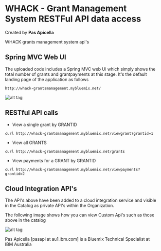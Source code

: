 <h1> WHACK -  Grant Management System RESTFul API data access </h1>

Created by <b>Pas Apicella</b>

WHACK grants management system api's

<h2> Spring MVC Web UI </h2>

The uploaded code includes a Spring MVC web UI which simply shows the total number of grants and grantpayments at this stage. 
It's the default landing page of the application as follows

```
http://whack-grantsmanagement.mybluemix.net/
```

![alt tag](https://dl.dropboxusercontent.com/u/15829935/bluemix-docs/images/whack-1.png)

<h2> RESTful API calls </h2>

- View a single grant by GRANTID

```
curl http://whack-grantsmanagement.mybluemix.net/viewgrant?grantid=1
```

- View all GRANTS

```
curl http://whack-grantsmanagement.mybluemix.net/grants
```

- View payments for a GRANT by GRANTID

```
curl http://whack-grantsmanagement.mybluemix.net/viewpayments?grantid=2
```

<h2> Cloud Integration API's </h2>

The API's above have been added to a cloud integration service and visible in the Catalog as private API's within the Organization.

The following image shows how you can view Custom Api's such as those above in the catalog

![alt tag](https://dl.dropboxusercontent.com/u/15829935/bluemix-docs/images/whack-2.png)

Pas Apicella [pasapi at au1.ibm.com] is a Bluemix Technical Specialist at IBM Australia